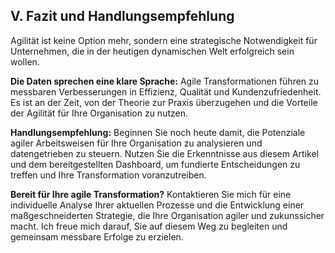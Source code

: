## V. Fazit und Handlungsempfehlung

Agilität ist keine Option mehr, sondern eine strategische Notwendigkeit für Unternehmen, die in der heutigen dynamischen Welt erfolgreich sein wollen. 

**Die Daten sprechen eine klare Sprache:** Agile Transformationen führen zu messbaren Verbesserungen in Effizienz, Qualität und Kundenzufriedenheit. Es ist an der Zeit, von der Theorie zur Praxis überzugehen und die Vorteile der Agilität für Ihre Organisation zu nutzen.

**Handlungsempfehlung:** Beginnen Sie noch heute damit, die Potenziale agiler Arbeitsweisen für Ihre Organisation zu analysieren und datengetrieben zu steuern. Nutzen Sie die Erkenntnisse aus diesem Artikel und dem bereitgestellten Dashboard, um fundierte Entscheidungen zu treffen und Ihre Transformation voranzutreiben. 

**Bereit für Ihre agile Transformation?** Kontaktieren Sie mich für eine individuelle Analyse Ihrer aktuellen Prozesse und die Entwicklung einer maßgeschneiderten Strategie, die Ihre Organisation agiler und zukunssicher macht. Ich freue mich darauf, Sie auf diesem Weg zu begleiten und gemeinsam messbare Erfolge zu erzielen.